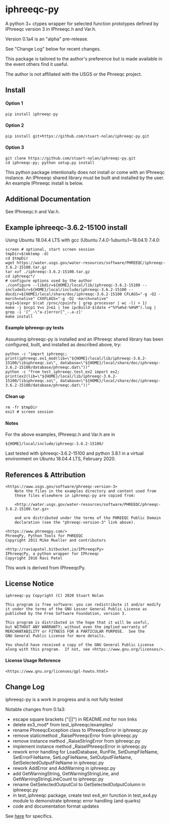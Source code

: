 # iphreeqc-py
A python 3+ ctypes wrapper for selected function prototypes defined by
IPhreeqc version 3 in IPhreeqc.h and Var.h.

Version 0.1a4 is an "alpha" pre-release.

See "Change Log" below for recent changes.

This package is tailored to the author's preference but is made available in
the event others find it useful.  

The author is not affiliated with the USGS or the Phreeqc project.  

## Install
#### Option 1

    pip install iphreeqc-py

#### Option 2

    pip install git+https://github.com/stuart-nolan/iphreeqc-py.git
    
#### Option 3

    git clone https://github.com/stuart-nolan/iphreeqc-py.git
    cd iphreeqc-py; python setup.py install

This python package intentionally does not install or come with an IPhreeqc
instance.  An IPhreeqc shared library must be built and installed by the user.
An example IPhreeqc install is below.

## Additional Documentation
See IPhreeqc.h and Var.h.

## Example iphreeqc-3.6.2-15100 install
Using Ubuntu 18.04.4 LTS with gcc (Ubuntu 7.4.0-1ubuntu1~18.04.1) 7.4.0:

    screen # optional, start screen session
    tmpDir=$(mktemp -d)
    cd $tmpDir
    wget https://water.usgs.gov/water-resources/software/PHREEQC/iphreeqc-3.6.2-15100.tar.gz
    tar xvf ./iphreeqc-3.6.2-15100.tar.gz
    cd iphreeqc*/
    # configure options used by the author
    ./configure --libdir=${HOME}/local/lib/iphreeqc-3.6.2-15100 --includedir=${HOME}/local/include/iphreeqc-3.6.2-15100 --docdir=${HOME}/local/share/doc/iphreeqc-3.6.2-15100 CFLAGS="-g -O2 -march=native" CXXFLAGS="-g -O2 -march=native"
    ncp1=$(expr $(cat /proc/cpuinfo | grep processor | wc -l) + 1)
    make -j $ncp1 V=s 2>&1 | tee ipcBuild-$(date +"%Y%m%d-%H%M").log | grep -i '[^_-\"a-z]error[^_-.a-z]'
    make install

#### Example iphreeqc-py tests
Assuming iphreeqc-py is installed and an IPhreeqc shared library has been
configured, built, and installed as described above, try:

    python -c "import iphreeqc; print(iphreeqc.ex1_mod(lib=\"${HOME}/local/lib/iphreeqc-3.6.2-15100/libiphreeqc.so\", database=\"${HOME}/local/share/doc/iphreeqc-3.6.2-15100/database/phreeqc.dat\"))"
    python -c "from test_iphreeqc.test_ex2 import ex2; print(ex2(lib=\"${HOME}/local/lib/iphreeqc-3.6.2-15100/libiphreeqc.so\", database=\"${HOME}/local/share/doc/iphreeqc-3.6.2-15100/database/phreeqc.dat\"))"

#### Clean up

    rm -fr $tmpDir
    exit # screen session

#### Notes
For the above examples, IPhreeqc.h and Var.h are in

    ${HOME}/local/include/iphreeqc-3.6.2-15100/

Last tested with iphreeqc-3.6.2-15100 and python 3.8.1 in a virtual environment 
on Ubuntu 18.04.4 LTS, February 2020.

## References & Attribution
    <https://www.usgs.gov/software/phreeqc-version-3>
        Note the files in the examples directory and content used from 
        these files elsewhere in iphreeqc-py are copied from:
    
        <http://water.usgs.gov/water-resources/software/PHREEQC/phreeqc-3.6.2-15100.tar.gz>
    
        and are distributed under the terms of the PHREEQC Public Domain
        declaration (see the "phreeqc-version-3" link above).

    <https://www.phreeqpy.com/>
    PhreeqPy, Python Tools for PHREEQC
    Copyright 2011 Mike Mueller and contributors

    <http://raviapatel.bitbucket.io/IPhreeqcPy>
    IPhreeqcPy, a python wrapper for IPhreeqc
    Copyright 2016 Ravi Patel

This work is derived from IPhreeqcPy.

## License Notice
    iphreeqc-py Copyright (C) 2020 Stuart Nolan

    This program is free software: you can redistribute it and/or modify
    it under the terms of the GNU Lesser General Public License as
    published by the Free Software Foundation, version 3.

    This program is distributed in the hope that it will be useful,
    but WITHOUT ANY WARRANTY; without even the implied warranty of
    MERCHANTABILITY or FITNESS FOR A PARTICULAR PURPOSE.  See the
    GNU General Public License for more details.

    You should have received a copy of the GNU General Public License
    along with this program.  If not, see <https://www.gnu.org/licenses/>.

#### License Usage Reference
    <https://www.gnu.org/licenses/gpl-howto.html>

## Change Log
iphreeqc-py is a work in progress and is not fully tested

Notable changes from 0.1a3:
  - escape square brackets ("\[|\]") in README.md for non links
  - delete ex3_mod\* from test_iphreeqc/examples/
  - rename PhreeqcException class to IPhreeqcError in iphreeqc.py
  - remove staticmethod _RaisePhreeqcError from iphreeqc.py
  - remove instance method _RaiseStringError from iphreeqc.py
  - implement instance method _RaiseIPhreeqcError in iphreeqc.py
  - rework error handling for LoadDatabase, RunFile, SetDumpFileName,
    SetErrorFileName, SetLogFileName, SetOutputFileName,
    SetSelectedOutputFileName in iphreeqc.py
  - rework AddError and AddWarning in iphreeqc.py
  - add GetWarningString, GetWarningStringLine, and
    GetWarningStringLineCount to iphreeqc.py
  - rename GetSelectedOutputCol to GetSelectedOutputColumn in iphreeqc.py
  - in test_iphreeqc package, create test ex4_err function in test_ex4.py
    module to demonstrate iphreeqc error handling (and quarks)
  - code and documentation format updates
  
See [here](https://github.com/stuart-nolan/iphreeqc-py/commits/master) for
specifics.
